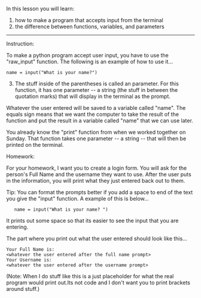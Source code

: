 In this lesson you will learn: 

1) how to make a program that accepts input from the terminal
2) the difference between functions, variables, and parameters

---------------------------------

Instruction:

To make a python program accept user input, you have to use the "raw_input" function. The following is an example of how to use it...

    name = input("What is your name?")

3) The stuff inside of the parentheses is called an parameter. For this function, it has one parameter -- a string (the stuff in between the quotation marks) that will display in the terminal as the prompt. 

Whatever the user entered will be saved to a variable called "name". The equals sign means that we want the computer to take the result of the function and put the result in a variable called "name" that we can use later.

You already know the "print" function from when we worked together on Sunday. That function takes one parameter -- a string -- that will then be printed on the terminal. 


Homework: 

For your homework, I want you to create a login form. You will ask for the person's Full Name and the username they want to use. After the user puts in the information, you will print what they just entered back out to them. 

Tip: You can format the prompts better if you add a space to end of the text you give the "input" function. A example of this is below...

       name = input("What is your name? ")

It prints out some space so that its easier to see the input that you are entering. 

The part where you print out what the user entered should look like this...

    Your Full Name is:
    <whatever the user entered after the full name prompt>
    Your Username is:
    <whatever the user entered after the username prompt>


(Note: When I do stuff like <whatever the user entered> this is a just placeholder for what the real program would print out.Its not code and I don't want you to print brackets around stuff.)



